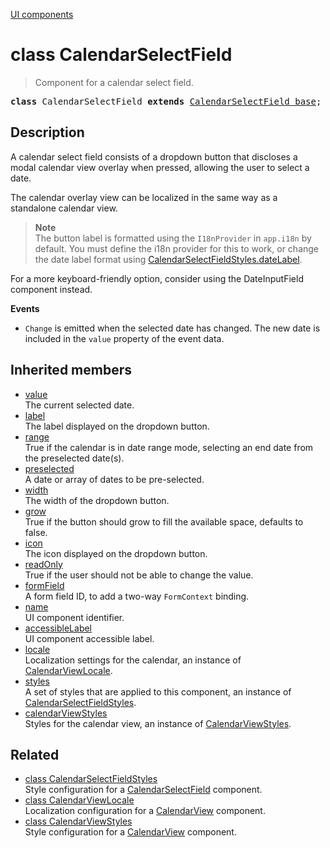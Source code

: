 [UI components](../index.md)

# class CalendarSelectField

> Component for a calendar select field.

<pre class="docgen_signature"><b>class</b> CalendarSelectField <b>extends</b> <a href="CalendarSelectField_base.md">CalendarSelectField_base</a>;</pre>

## Description

A calendar select field consists of a dropdown button that discloses a modal calendar view overlay when pressed, allowing the user to select a date.

The calendar overlay view can be localized in the same way as a standalone calendar view.

> **Note**\
> The button label is formatted using the `I18nProvider` in `app.i18n` by default. You must define the i18n provider for this to work, or change the date label format using [CalendarSelectFieldStyles.dateLabel](CalendarSelectFieldStyles_dateLabel.md).

For a more keyboard-friendly option, consider using the DateInputField component instead.

**Events**
- `Change` is emitted when the selected date has changed. The new date is included in the `value` property of the event data.

## Inherited members

- [<!--{ref:property}-->value](CalendarSelectField_base_value.md) \
    The current selected date.
- [<!--{ref:property}-->label](CalendarSelectField_base_label.md) \
    The label displayed on the dropdown button.
- [<!--{ref:property}-->range](CalendarSelectField_base_range.md) \
    True if the calendar is in date range mode, selecting an end date from the preselected date(s).
- [<!--{ref:property}-->preselected](CalendarSelectField_base_preselected.md) \
    A date or array of dates to be pre-selected.
- [<!--{ref:property}-->width](CalendarSelectField_base_width.md) \
    The width of the dropdown button.
- [<!--{ref:property}-->grow](CalendarSelectField_base_grow.md) \
    True if the button should grow to fill the available space, defaults to false.
- [<!--{ref:property}-->icon](CalendarSelectField_base_icon.md) \
    The icon displayed on the dropdown button.
- [<!--{ref:property}-->readOnly](CalendarSelectField_base_readOnly.md) \
    True if the user should not be able to change the value.
- [<!--{ref:property}-->formField](CalendarSelectField_base_formField.md) \
    A form field ID, to add a two-way `FormContext` binding.
- [<!--{ref:property}-->name](CalendarSelectField_base_name.md) \
    UI component identifier.
- [<!--{ref:property}-->accessibleLabel](CalendarSelectField_base_accessibleLabel.md) \
    UI component accessible label.
- [<!--{ref:property}-->locale](CalendarSelectField_base_locale.md) \
    Localization settings for the calendar, an instance of [CalendarViewLocale](CalendarViewLocale.md).
- [<!--{ref:property}-->styles](CalendarSelectField_base_styles.md) \
    A set of styles that are applied to this component, an instance of [CalendarSelectFieldStyles](CalendarSelectFieldStyles.md).
- [<!--{ref:property}-->calendarViewStyles](CalendarSelectField_base_calendarViewStyles.md) \
    Styles for the calendar view, an instance of [CalendarViewStyles](CalendarViewStyles.md).

## Related

- [<!--{ref:class}-->class CalendarSelectFieldStyles](CalendarSelectFieldStyles.md) \
    Style configuration for a [CalendarSelectField](CalendarSelectField.md) component.
- [<!--{ref:class}-->class CalendarViewLocale](CalendarViewLocale.md) \
    Localization configuration for a [CalendarView](CalendarView.md) component.
- [<!--{ref:class}-->class CalendarViewStyles](CalendarViewStyles.md) \
    Style configuration for a [CalendarView](CalendarView.md) component.